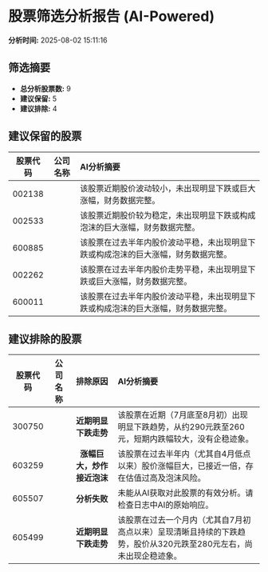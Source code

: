 # 股票筛选分析报告 (AI-Powered)

**分析时间:** 2025-08-02 15:11:16

## 筛选摘要

- **总分析股票数:** 9
- **建议保留:** 5
- **建议排除:** 4

## 建议保留的股票

| 股票代码 | 公司名称 | AI分析摘要 |
|:---:|:---:|:---|
| 002138 |  | 该股票近期股价波动较小，未出现明显下跌或巨大涨幅，财务数据完整。 |
| 002533 |  | 该股票近期股价较为稳定，未出现明显下跌或构成泡沫的巨大涨幅，财务数据完整。 |
| 600885 |  | 该股票在过去半年内股价波动平稳，未出现明显下跌或构成泡沫的巨大涨幅，财务数据完整。 |
| 002262 |  | 该股票在过去半年内股价走势平稳，未出现明显下跌或巨大涨幅，财务数据完整。 |
| 600011 |  | 该股票在过去半年内股价波动平稳，未出现明显下跌或构成泡沫的巨大涨幅，财务数据完整。 |

## 建议排除的股票

| 股票代码 | 公司名称 | 排除原因 | AI分析摘要 |
|:---:|:---:|:---:|:---|
| 300750 |  | **近期明显下跌走势** | 该股票在近期（7月底至8月初）出现明显下跌趋势，从约290元跌至260元，短期内跌幅较大，没有企稳迹象。 |
| 603259 |  | **涨幅巨大，炒作接近泡沫** | 该股票在过去半年内（尤其自4月低点以来）股价涨幅巨大，已接近一倍，存在估值过高及泡沫风险。 |
| 605507 |  | **分析失败** | 未能从AI获取对此股票的有效分析。请检查日志中AI的原始响应。 |
| 605499 |  | **近期明显下跌走势** | 该股票在过去一个月内（尤其自7月初高点以来）呈现清晰且持续的下跌趋势，股价从320元跌至280元左右，尚未出现企稳迹象。 |
